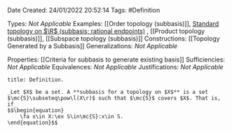 <div class="topSpace"></div>

Date Created: 24/01/2022 20:52:14
Tags: #Definition

Types: _Not Applicable_
Examples: [[Order topology (subbasis)]], [Standard topology on $\R$ (subbasis; rational endpoints)](Standard%20topology%20on%20R%20(subbasis;%20rational%20endpoints).md) , [[Product topology (subbasis)]], [[Subspace topology (subbasis)]]
Constructions: [[Topology Generated by a Subbasis]]
Generalizations: _Not Applicable_

Properties: [[Criteria for subbasis to generate existing basis]]
Sufficiencies: _Not Applicable_
Equivalences: _Not Applicable_
Justifications: _Not Applicable_

``` ad-Definition
title: Definition.

_Let $X$ be a set. A **subbasis for a topology on $X$** is a set $\mc{S}\subseteq\pow\l(X\r)$ such that $\mc{S}$ covers $X$. That is, if_
$$\begin{equation}
    \fa x\in X:\ex S\in\mc{S}:x\in S.
\end{equation}$$

```
